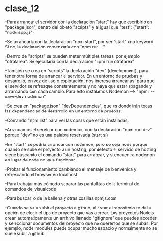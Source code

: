 # clase_12

-Para arrancar el servidor con la declaración "start" hay que escribirlo en "package.json", dentro del objeto "scripts" y al igual que "test": ("start": "node app.js")

-Se arrancaría con la declaración "npm start", por ser "start" una keyword. Si no, la declaración comenzaría con "npm run ..."

-Dentro de "scripts" se pueden meter múltiples tareas, por ejemplo "otratarea". Se ejecutaría con la declaración "npm run otratarea"
 
-También se crea en "scripts" la declaración "dev" (development), para tener otra forma de arrancar el servidor. En un entorno de pruebas y desarrollo, en vez de uso o explotación, nos interesa arrancar así para que el servidor se refresque constantemente y no haya que estar apagando y arrancando con cada cambio. Para esto instalamos Nodemon --> "npm i --save-dev nodemon"

-Se crea en "package.json" "devDependencies", que es donde irán todas las dependencias de desarrollo en un entorno de pruebas.

-Comando "npm list" para ver las cosas que están instaladas.

-Arrancamos el servidor con nodemon, con la declaración "npm run dev" porque "dev" no es una palabra reservada (start sí)

-En "start" se podría arrancar con nodemon, pero se deja node porque cuando se sube el proyecto a un hosting, por defecto el servicio de hosting viene buscando el comando "start" para arrancar, y si encuentra nodemon en lugar de node no va a funcionar.

-Probar el funcionamiento cambiando el mensaje de bienvenida y refrescando el browser en localhost

-Para trabajar más cómodo separar las pantallitas de la terminal de comandos del visualcode

-Para buscar lo de la ballena y otras cosillas npmjs.com

-Cuando se va a subir el proyecto a github, al crear el repositorio te da la opción de elegir el tipo de proyecto que vas a crear. Los proyectos Nodejs crean automaticamente un archivo llamado "gitignore" que puedes acceder y seleccionar documentos del proyecto que no queremos que se suban. Por ejemplo, node_modules puede ocupar mucho espacio y normalmente no se suele subir a github